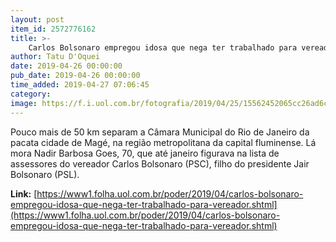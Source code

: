 ```yaml
---
layout: post
item_id: 2572776162
title: >-
    Carlos Bolsonaro empregou idosa que nega ter trabalhado para vereador
author: Tatu D'Oquei
date: 2019-04-26 00:00:00
pub_date: 2019-04-26 00:00:00
time_added: 2019-04-27 07:06:45
category: 
image: https://f.i.uol.com.br/fotografia/2019/04/25/15562452065cc26ad6c087b_1556245206_3x2_rt.jpg
---
```


Pouco mais de 50 km separam a Câmara Municipal do Rio de Janeiro da pacata cidade de Magé, na região metropolitana da capital fluminense. Lá mora Nadir Barbosa Goes, 70, que até janeiro figurava na lista de assessores do vereador Carlos Bolsonaro (PSC), filho do presidente Jair Bolsonaro (PSL).

**Link:** [https://www1.folha.uol.com.br/poder/2019/04/carlos-bolsonaro-empregou-idosa-que-nega-ter-trabalhado-para-vereador.shtml](https://www1.folha.uol.com.br/poder/2019/04/carlos-bolsonaro-empregou-idosa-que-nega-ter-trabalhado-para-vereador.shtml)

